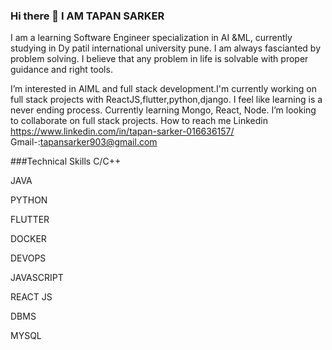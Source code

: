 ### Hi there 👋 I AM TAPAN SARKER

I am a learning Software Engineer specialization in AI &ML, currently studying in Dy patil international university pune.
I am always fascianted by problem solving. I believe that any problem in life is solvable with proper guidance and right tools.

I’m interested in AIML and full stack development.I'm currently working on full stack projects with ReactJS,flutter,python,django.
I feel like learning is a never ending process.
Currently learning Mongo, React, Node. I’m looking to collaborate on full stack projects.  How to reach me 
Linkedin https://www.linkedin.com/in/tapan-sarker-016636157/ Gmail-:tapansarker903@gmail.com

###Technical Skills
C/C++

JAVA

PYTHON

FLUTTER

DOCKER

DEVOPS

JAVASCRIPT

REACT JS

DBMS

MYSQL


